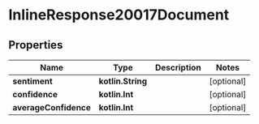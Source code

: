 
# InlineResponse20017Document

## Properties
Name | Type | Description | Notes
------------ | ------------- | ------------- | -------------
**sentiment** | **kotlin.String** |  |  [optional]
**confidence** | **kotlin.Int** |  |  [optional]
**averageConfidence** | **kotlin.Int** |  |  [optional]



